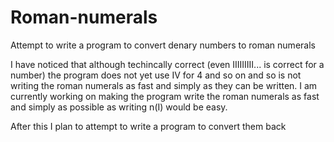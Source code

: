 # Roman-numerals
Attempt to write a program to convert denary numbers to roman numerals

I have noticed that although techincally correct (even IIIIIIIII... is correct for a number) the program does not yet use IV for 4 and so on and so is not writing the roman numerals as fast and simply as they can be written. I am currently working on making the program write the roman numerals as fast and simply as possible as writing n(I) would be easy.

After this I plan to attempt to write a program to convert them back 
